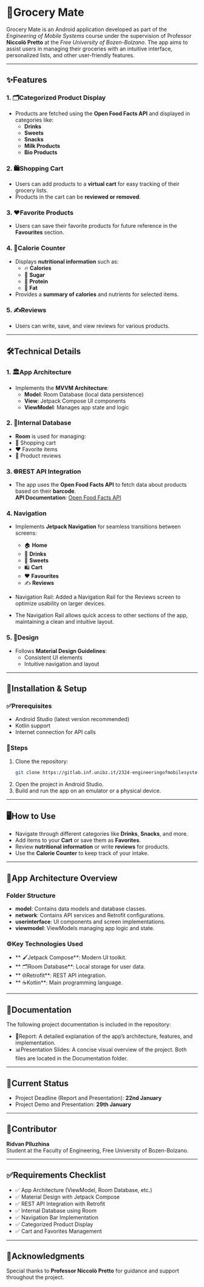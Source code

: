 # 🛒Grocery Mate

Grocery Mate is an Android application developed as part of the *Engineering of Mobile Systems* course under the supervision of Professor **Niccolò Pretto** at the *Free University of Bozen-Bolzano*. The app aims to assist users in managing their groceries with an intuitive interface, personalized lists, and other user-friendly features.

---

## ✨Features

### 1. 🗂Categorized Product Display
- Products are fetched using the **Open Food Facts API** and displayed in categories like:
  - **Drinks**
  - **Sweets**
  - **Snacks**
  - **Milk Products**
  - **Bio Products**

### 2. 🛍️Shopping Cart
- Users can add products to a **virtual cart** for easy tracking of their grocery lists.
- Products in the cart can be **reviewed or removed**.

### 3. ❤️Favorite Products
- Users can save their favorite products for future reference in the **Favourites** section.

### 4. 🍎Calorie Counter
- Displays **nutritional information** such as:
  - 🔥 **Calories**
  - 🍬 **Sugar**
  - 🥩 **Protein**
  - 🧈 **Fat**
- Provides a **summary of calories** and nutrients for selected items.

### 5. ✍️Reviews
- Users can write, save, and view reviews for various products.

---

## 🛠️Technical Details

### 1. 🏛️App Architecture
- Implements the **MVVM Architecture**:
  - **Model**: Room Database (local data persistence)
  - **View**: Jetpack Compose UI components
  - **ViewModel**: Manages app state and logic

### 2. 📂Internal Database
- **Room** is used for managing:
- 🛒 Shopping cart
- ❤️ Favorite items
- 📝 Product reviews

### 3. 🌐REST API Integration
- The app uses the **Open Food Facts API** to fetch data about products based on their **barcode**.  
  **API Documentation**: [Open Food Facts API](https://world.openfoodfacts.org/)

### 4. Navigation
- Implements **Jetpack Navigation** for seamless transitions between screens:
  - 🏠 **Home**
  - 🥤 **Drinks**
  - 🍫 **Sweets**
  - 🛍️ **Cart**
  - ❤️ **Favourites**
  - ✍️ **Reviews**

- Navigation Rail: Added a Navigation Rail for the Reviews screen to optimize usability on larger devices. 
- The Navigation Rail allows quick access to other sections of the app, maintaining a clean and intuitive layout.

### 5. 🎨Design
- Follows **Material Design Guidelines**:
  - Consistent UI elements
  - Intuitive navigation and layout

---
## 🧰Installation & Setup

### ✅Prerequisites
- Android Studio (latest version recommended)
- Kotlin support
- Internet connection for API calls

### 🚀Steps
1. Clone the repository:
   ```bash
   git clone https://gitlab.inf.unibz.it/2324-engineeringofmobilesystems/plluzhina_ridvan-grocery-mate.git

2. Open the project in Android Studio.
3. Build and run the app on an emulator or a physical device.
---

## 🖥️How to Use

- Navigate through different categories like **Drinks**, **Snacks**, and more.
- Add items to your **Cart** or save them as **Favorites**.
- Review **nutritional information** or write **reviews** for products.
- Use the **Calorie Counter** to keep track of your intake.

---

## 📁App Architecture Overview

### Folder Structure
- **model**: Contains data models and database classes.
- **network**: Contains API services and Retrofit configurations.
- **userinterface**: UI components and screen implementations.
- **viewmodel**: ViewModels managing app logic and state.

### ⚙️Key Technologies Used
- ** 🖌️Jetpack Compose**: Modern UI toolkit.
- ** 🗂️Room Database**: Local storage for user data.
- ** 🌐Retrofit**: REST API integration.
- ** ☕Kotlin**: Main programming language.

---

## 📄Documentation
The following project documentation is included in the repository:
- 📄Report: A detailed explanation of the app’s architecture, features, and implementation.
- 📊Presentation Slides: A concise visual overview of the project. Both files are located in the Documentation folder.

---

## 📅Current Status

- Project Deadline (Report and Presentation): **22nd January**
- Project Demo and Presentation: **29th January**

---

## 🙋Contributor

**Ridvan Plluzhina**  
Student at the Faculty of Engineering, Free University of Bozen-Bolzano.

---

## ✅Requirements Checklist

- ✅ App Architecture (ViewModel, Room Database, etc.)
- ✅ Material Design with Jetpack Compose
- ✅ REST API Integration with Retrofit
- ✅ Internal Database using Room
- ✅ Navigation Bar Implementation
- ✅ Categorized Product Display
- ✅ Cart and Favorites Management

---

## 🙏Acknowledgments

Special thanks to **Professor Niccolò Pretto** for guidance and support throughout the project.